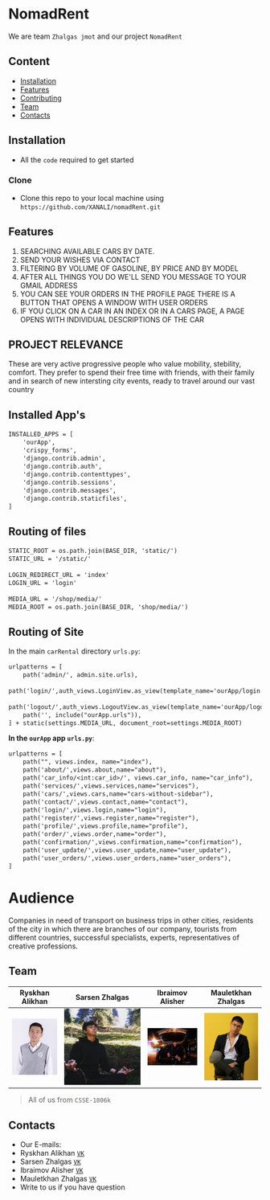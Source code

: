 # NomadRent
We are team `Zhalgas jmot` and our project `NomadRent`

## Content
- [Installation](#installation)
- [Features](#features)
- [Contributing](#contributing)
- [Team](#team)
- [Contacts](#contacts)

## Installation
- All the `code` required to get started

### Clone
- Clone this repo to your local machine using `https://github.com/XANALI/nomadRent.git`

## Features 
1. SEARCHING AVAILABLE CARS BY DATE.
2. SEND YOUR    WISHES VIA CONTACT
3. FILTERING BY VOLUME OF GASOLINE, BY PRICE AND BY MODEL
4. AFTER ALL THINGS YOU DO WE'LL SEND YOU MESSAGE TO YOUR GMAIL ADDRESS
5. YOU CAN SEE YOUR ORDERS IN THE PROFILE PAGE THERE IS A BUTTON THAT OPENS A WINDOW WITH USER ORDERS
6. IF YOU CLICK ON A CAR IN AN INDEX OR IN A CARS PAGE, A PAGE OPENS WITH INDIVIDUAL DESCRIPTIONS OF THE CAR

## PROJECT RELEVANCE
These are very active progressive people who value mobility, stebility, comfort. They prefer to spend their free time with friends, with their family and in search of new intersting city events, ready to travel around our vast country


## Installed App's
```
INSTALLED_APPS = [
    'ourApp',
    'crispy_forms',
    'django.contrib.admin',
    'django.contrib.auth',
    'django.contrib.contenttypes',
    'django.contrib.sessions',
    'django.contrib.messages',
    'django.contrib.staticfiles',
]
```
## Routing of files
```
STATIC_ROOT = os.path.join(BASE_DIR, 'static/')
STATIC_URL = '/static/'

LOGIN_REDIRECT_URL = 'index'
LOGIN_URL = 'login'

MEDIA_URL = '/shop/media/'
MEDIA_ROOT = os.path.join(BASE_DIR, 'shop/media/')
```
## Routing of Site
In the main `carRental` directory `urls.py`:
```
urlpatterns = [
    path('admin/', admin.site.urls),
    path('login/',auth_views.LoginView.as_view(template_name='ourApp/login.html'),name='login'),
    path('logout/',auth_views.LogoutView.as_view(template_name='ourApp/logout.html'),name='logout'),
    path('', include("ourApp.urls")),
] + static(settings.MEDIA_URL, document_root=settings.MEDIA_ROOT)
```
**In the `ourApp` app `urls.py`**:
```
urlpatterns = [
    path("", views.index, name="index"),
    path('about/',views.about,name="about"),
    path('car_info/<int:car_id>/', views.car_info, name="car_info"),
    path('services/',views.services,name="services"),
    path('cars/',views.cars,name="cars-without-sidebar"),
    path('contact/',views.contact,name="contact"),
    path('login/',views.login,name="login"),
    path('register/',views.register,name="register"),
    path('profile/',views.profile,name="profile"),
    path('order/',views.order,name="order"),
    path('confirmation/',views.confirmation,name="confirmation"),
    path('user_update/',views.user_update,name="user_update"),
    path('user_orders/',views.user_orders,name="user_orders"),
]
```

# Audience
Companies in need of transport on business trips in other cities, residents of the city in which there are branches of our company, tourists from different countries, successful specialists, experts, representatives of creative professions.

## Team

|**Ryskhan Alikhan**|**Sarsen Zhalgas**|**Ibraimov Alisher**|**Mauletkhan Zhalgas**|
| :---: |:---:| :---:| :---:|
[![Ryskhan Alikhan](https://github.com/XANALI/nomadRent/blob/master/media/user_avas/fdsfd.jpg?s=200)]()|[![Sarsen Zhalgas](ourApp/media/user_avas/team-mem-1.png?s=200)]()|[![Ibraimov Alisher](ourApp/media/user_avas/team-mem-3.png?s=200)]()|[![Mauletkhan Zhalgas](ourApp/media/user_avas/team-mem-2.png?s=200)]()||*Team leader, Interface designer*|*Web developer*|*System analisys*|

> All of us from `CSSE-1806k`

## Contacts
- Our E-mails:
- Ryskhan Alikhan <a href="https://vk.com/xanaaali">`VK`</a>
- Sarsen Zhalgas <a href="https://vk.com/zhsarsen">`VK`</a>
- Ibraimov Alisher <a href="https://vk.com/aaaaaali">`VK`</a> 
- Mauletkhan Zhalgas <a href="https://vk.com/id445005727">`VK`</a>
- Write to us if you have question 
